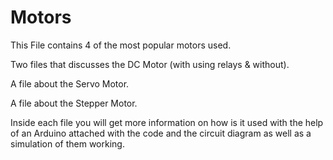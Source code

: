 # Motors
 This File contains 4 of the most popular motors used. 
 
 Two files that discusses the DC Motor (with using relays & without). 
 
 A file about the Servo Motor. 
 
A file about the Stepper Motor. 
 
 Inside each file you will get more information on how is it used with the help of an Arduino attached with the code and the  circuit diagram as well as a simulation of them working. 
